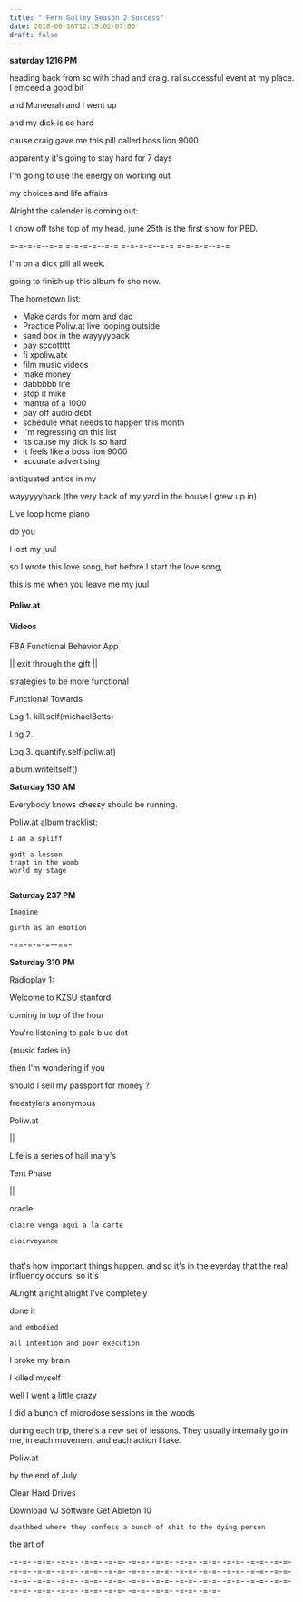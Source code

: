 ```yaml
---
title: " Fern Gulley Season 2 Success"
date: 2018-06-16T12:15:02-07:00
draft: false
---
```

**saturday 1216 PM**

heading back from sc with chad and craig. ral successful event at my place. I emceed a good bit


and Muneerah and I went up

and my dick is so hard

cause craig gave me this pill called boss lion 9000

apparently it's going to stay hard for 7 days

I'm going to use the energy on working out

my choices and life affairs



Alright the calender is coming out:

I know off tshe top of my head, june 25th is the first show for PBD.

=-=-=-=--=-=  =-=-=-=--=-=  =-=-=-=--=-=  =-=-=-=--=-=

I'm on a dick pill all week.

going to finish up this album fo sho now.


The hometown list:

  - Make cards for mom and dad
  - Practice Poliw.at live looping outside
  - sand box in the wayyyyback
  - pay sccottttt
  - fi xpoliw.atx
  - film music videos
  - make money
  - dabbbbb life
  - stop it mike
  - mantra of a 1000
  - pay off audio debt
  - schedule what needs to happen this month
  - I'm regressing on this list
  - its cause my dick is so hard
  - it feels like a boss lion 9000
  - accurate advertising


  antiquated antics in my

wayyyyyback (the very back of my yard in the house I grew up in)

Live loop home piano


do you

I lost my juul

so I wrote this love song,
but before I start the love song,

this is me when you leave me my juul


#### Poliw.at
#### Videos


FBA
Functional Behavior App


|| exit through the gift ||

strategies to be more functional  

Functional Towards



Log 1.
  kill.self(michaelBetts)

Log 2.

Log 3.
  quantify.self(poliw.at)


album.writeItself()




**Saturday 130 AM**

Everybody knows chessy should be running.

Poliw.at album tracklist:

```
I am a spliff

godt a lesson
trapt in the womb
world my stage


```

**Saturday 237 PM**

```
Imagine

girth as an emotion
```




-==-=-=-=--==-


**Saturday 310 PM**

Radioplay 1:

Welcome to KZSU stanford,

coming in top of the hour

You're listening to pale blue dot

{music fades in}

then I'm wondering if you

should I sell my passport for money ?



freestylers anonymous

Poliw.at

||

Life is a series of hail mary's

Tent Phase

||


oracle

```
claire venga aqui a la carte

clairvoyance


```

that's how important things happen.
and so it's in the everday that the real influency occurs.
so it's


ALright alright alright I've completely

done it
```
and embodied

all intention and poor execution
```

I broke my brain

I killed myself

well I went a little crazy

I did a bunch of microdose sessions in the woods


during each trip, there's a new set of lessons. They usually internally go in me, in each movement and each action I take.

Poliw.at

by the end of July


Clear Hard Drives

Download VJ Software
Get Ableton 10


```
deathbed where they confess a bunch of shit to the dying person
```


the art of



-=-=- -=-=- -=-=- -=-=- -=-=- -=-=- -=-=- -=-=- -=-=- -=-=-  -=-=- -=-=- -=-=- -=-=- -=-=-
-=-=- -=-=- -=-=- -=-=- -=-=- -=-=- -=-=- -=-=- -=-=- -=-=-  -=-=- -=-=- -=-=- -=-=- -=-=-
-=-=- -=-=- -=-=- -=-=- -=-=- -=-=- -=-=- -=-=- -=-=- -=-=-  -=-=- -=-=- -=-=- -=-=- -=-=-
